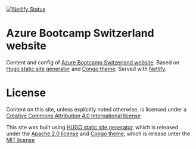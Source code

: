[![Netlify Status](https://api.netlify.com/api/v1/badges/eb096afd-7cad-44d9-8916-b6c031763198/deploy-status)](https://app.netlify.com/sites/azurebootcamp/deploys)

# Azure Bootcamp Switzerland website
Content and config of [Azure Bootcamp Switzerland website](https://azurebootcamp.ch). Based on [Hugo static site generator](https://hugo.io) and [Congo theme](https://github.com/jpanther/congo). Served with [Netlify](https://netlify.com).

# License
Content on this site, unless explicitly noted otherwise, is licensed under a [Creative Commons Attribution 4.0 International license](https://creativecommons.org/licenses/by/4.0/)

This site was built using [HUGO static site generator](https://gohugo.io/), which is released under the [Apache 2.0 license](https://gohugo.io/about/license/) and [Congo theme](https://github.com/jpanther/congo), which is release unter the [MIT license](https://github.com/jpanther/congo/blob/dev/LICENSE)
